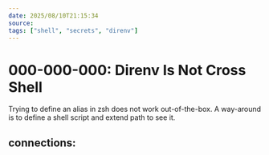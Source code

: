 ```yaml
---
date: 2025/08/10T21:15:34
source:
tags: ["shell", "secrets", "direnv"]
---
```


# 000-000-000: Direnv Is Not Cross Shell

Trying to define an alias in zsh does not work out-of-the-box.
A way-around is to define a shell script and extend path to see it.

## connections:

